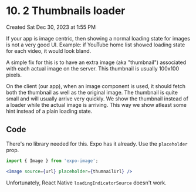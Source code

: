 # 10. 2 Thumbnails loader
Created Sat Dec 30, 2023 at 1:55 PM

If your app is image centric, then showing a normal loading state for images is not a very good UI. Example: if YouTube home list showed loading state for each video, it would look bland.

A simple fix for this is to have an extra image (aka "thumbnail") associated with each actual image on the server. This thumbnail is usually 100x100 pixels.

On the client (our app), when an image component is used, it should fetch both the thumbnail as well as the original image. The thumbnail is quite small and will usually arrive very quickly. We show the thumbnail instead of a loader while the actual image is arriving. This way we show atleast some hint instead of a plain loading state.

## Code
There's no library needed for this. Expo has it already. Use the `placeholder` prop.
```jsx
import { Image } from 'expo-image';

<Image source={url} placeholder={thumnailUrl} />
```

Unfortunately, React Native `loadingIndicatorSource` doesn't work.